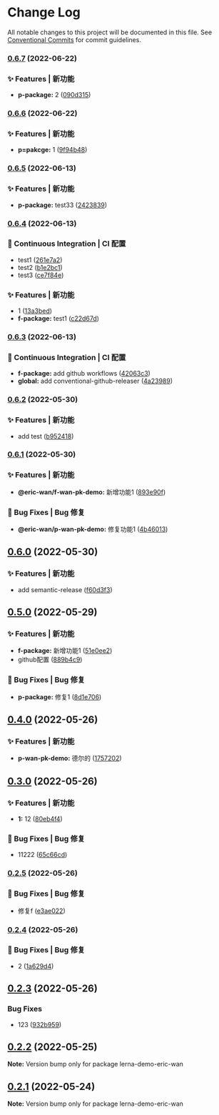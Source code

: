 # Change Log

All notable changes to this project will be documented in this file.
See [Conventional Commits](https://conventionalcommits.org) for commit guidelines.

### [0.6.7](https://github.com/GOGOGOSIR/lerna-demo/compare/v0.6.6...v0.6.7) (2022-06-22)


### ✨ Features | 新功能

* **p-package:** 2 ([090d315](https://github.com/GOGOGOSIR/lerna-demo/commit/090d31520ce73db525fa9581a032574c047b1ef3))



### [0.6.6](https://github.com/GOGOGOSIR/lerna-demo/compare/v0.6.5...v0.6.6) (2022-06-22)


### ✨ Features | 新功能

* **p=pakcge:** 1 ([9f94b48](https://github.com/GOGOGOSIR/lerna-demo/commit/9f94b48115aace7a0976303cb32e81d8206324a5))



### [0.6.5](https://github.com/GOGOGOSIR/lerna-demo/compare/v0.6.4...v0.6.5) (2022-06-13)


### ✨ Features | 新功能

* **p-package:** test33 ([2423839](https://github.com/GOGOGOSIR/lerna-demo/commit/2423839fbfda3a0c927e8c516ed5ede9706441a7))



### [0.6.4](https://github.com/GOGOGOSIR/lerna-demo/compare/v0.6.3...v0.6.4) (2022-06-13)


### 👷 Continuous Integration | CI 配置

* test1 ([261e7a2](https://github.com/GOGOGOSIR/lerna-demo/commit/261e7a213fb6f3ab56d90149de7edef8db9a7e75))
* test2 ([b1e2bc1](https://github.com/GOGOGOSIR/lerna-demo/commit/b1e2bc145542544d521ad506adff792fc125308b))
* test3 ([ce7f84e](https://github.com/GOGOGOSIR/lerna-demo/commit/ce7f84e8ad8db01325d8cbfdaf738d54033c18af))


### ✨ Features | 新功能

* 1 ([13a3bed](https://github.com/GOGOGOSIR/lerna-demo/commit/13a3bed8f5c6c306cf4818e53f22916fa2ef866d))
* **f-package:** test1 ([c22d67d](https://github.com/GOGOGOSIR/lerna-demo/commit/c22d67d1bdb9300a25adf1fe1de6bb2049f71be7))



### [0.6.3](https://github.com/GOGOGOSIR/lerna-demo/compare/v0.6.2...v0.6.3) (2022-06-13)


### 👷 Continuous Integration | CI 配置

* **f-package:** add github workflows ([42063c3](https://github.com/GOGOGOSIR/lerna-demo/commit/42063c36029df91e20c5c810301530465e66a45e))
* **global:** add conventional-github-releaser ([4a23989](https://github.com/GOGOGOSIR/lerna-demo/commit/4a23989b90545ccd435e98e4c2b486d42c1b82da))



### [0.6.2](https://github.com/GOGOGOSIR/lerna-demo/compare/v0.6.1...v0.6.2) (2022-05-30)


### ✨ Features | 新功能

* add test ([b952418](https://github.com/GOGOGOSIR/lerna-demo/commit/b952418b54da4a35242b755bf39ce4795bbd972c))



### [0.6.1](https://github.com/GOGOGOSIR/lerna-demo/compare/v0.6.0...v0.6.1) (2022-05-30)


### ✨ Features | 新功能

* **@eric-wan/f-wan-pk-demo:** 新增功能1 ([893e90f](https://github.com/GOGOGOSIR/lerna-demo/commit/893e90f5c052548ace06b9e9213f3bb4bb8979ba))


### 🐛 Bug Fixes | Bug 修复

* **@eric-wan/p-wan-pk-demo:** 修复功能1 ([4b46013](https://github.com/GOGOGOSIR/lerna-demo/commit/4b4601301845f4a21205043de3f07c573c27bed0))



## [0.6.0](https://github.com/GOGOGOSIR/lerna-demo/compare/v0.5.0...v0.6.0) (2022-05-30)


### ✨ Features | 新功能

* add semantic-release ([f60d3f3](https://github.com/GOGOGOSIR/lerna-demo/commit/f60d3f3d325a41fe0690d1fd139be1cc81b78375))



## [0.5.0](https://github.com/GOGOGOSIR/lerna-demo/compare/v0.4.0...v0.5.0) (2022-05-29)


### ✨ Features | 新功能

* **f-package:** 新增功能1 ([51e0ee2](https://github.com/GOGOGOSIR/lerna-demo/commit/51e0ee26882d38fc8e25649212163314f5a7d6fb))
* github配置 ([889b4c9](https://github.com/GOGOGOSIR/lerna-demo/commit/889b4c9a94d9e8b629001fc4c0207930b9c636dd))


### 🐛 Bug Fixes | Bug 修复

* **p-package:** 修复1 ([8d1e706](https://github.com/GOGOGOSIR/lerna-demo/commit/8d1e706c41a3da4088c33e3c1cfe3d6d8202045b))



## [0.4.0](https://github.com/GOGOGOSIR/lerna-demo/compare/v0.3.0...v0.4.0) (2022-05-26)


### ✨ Features | 新功能

* **p-wan-pk-demo:** 德尔的 ([1757202](https://github.com/GOGOGOSIR/lerna-demo/commit/1757202613c847ed2152a70e18b78cb174b52c6d))



## [0.3.0](https://github.com/GOGOGOSIR/lerna-demo/compare/v0.2.5...v0.3.0) (2022-05-26)


### ✨ Features | 新功能

* **1:** 12 ([80eb4f4](https://github.com/GOGOGOSIR/lerna-demo/commit/80eb4f41140a15f35f61759cbf79653a258ba9e7))


### 🐛 Bug Fixes | Bug 修复

* 11222 ([65c66cd](https://github.com/GOGOGOSIR/lerna-demo/commit/65c66cdf8388c0419df620e280afd51b25979e1b))



### [0.2.5](https://github.com/GOGOGOSIR/lerna-demo/compare/v0.2.4...v0.2.5) (2022-05-26)


### 🐛 Bug Fixes | Bug 修复

* 修复f ([e3ae022](https://github.com/GOGOGOSIR/lerna-demo/commit/e3ae0229ca3c8c74e8e2182dc12b727015da790f))



### [0.2.4](https://github.com/GOGOGOSIR/lerna-demo/compare/v0.2.3...v0.2.4) (2022-05-26)


### 🐛 Bug Fixes | Bug 修复

* 2 ([1a629d4](https://github.com/GOGOGOSIR/lerna-demo/commit/1a629d4f08e3ba609e218af19c5ec082d9c06cb9))



## [0.2.3](https://github.com/GOGOGOSIR/lerna-demo/compare/v0.2.2...v0.2.3) (2022-05-26)


### Bug Fixes

* 123 ([932b959](https://github.com/GOGOGOSIR/lerna-demo/commit/932b959996daa290216cc655d02fbc2ba20f4441))





## [0.2.2](https://github.com/GOGOGOSIR/lerna-demo/compare/v0.2.1...v0.2.2) (2022-05-25)

**Note:** Version bump only for package lerna-demo-eric-wan





## [0.2.1](https://github.com/GOGOGOSIR/lerna-demo/compare/v0.2.0...v0.2.1) (2022-05-24)

**Note:** Version bump only for package lerna-demo-eric-wan
